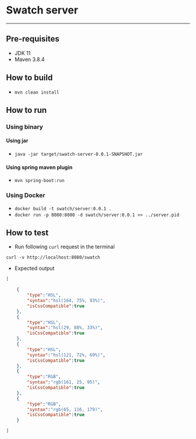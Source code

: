 # Swatch server

---

## Pre-requisites
* JDK 11
* Maven 3.8.4

## How to build

* `mvn clean install`

## How to run

### Using binary

#### Using jar

* `java -jar target/swatch-server-0.0.1-SNAPSHOT.jar`

#### Using spring maven plugin

* `mvn spring-boot:run`

### Using Docker

* `docker build -t swatch/server:0.0.1 .`
* `docker run -p 8080:8080 -d swatch/server:0.0.1 >> ../server.pid`

## How to test

* Run following `curl` request in the terminal

`curl -v http://localhost:8080/swatch`

* Expected output

```json
[

    {
        "type":"HSL",
        "syntax":"hsl(164, 75%, 93%)",
        "isCssCompatible":true
    },
    {
        "type":"HSL",
        "syntax":"hsl(29, 88%, 33%)",
        "isCssCompatible":true
    },
    {
        "type":"HSL",
        "syntax":"hsl(121, 72%, 69%)",
        "isCssCompatible":true
    },
    {
        "type":"RGB",
        "syntax":"rgb(161, 25, 95)",
        "isCssCompatible":true
    },
    {
        "type":"RGB",
        "syntax":"rgb(65, 116, 179)",
        "isCssCompatible":true
    }

]
```